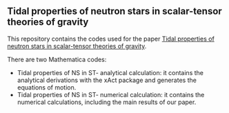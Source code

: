 ## Tidal properties of neutron stars in scalar-tensor theories of gravity
This repository contains the codes used for the paper [Tidal properties of neutron stars in scalar-tensor theories of gravity](https://inspirehep.net/literature/2690202).

There are two Mathematica codes:
- Tidal properties of NS in ST- analytical calculation: it contains the analytical derivations with the xAct package and generates the equations of motion.
- Tidal properties of NS in ST- numerical calculation: it contains the numerical calculations, including the main results of our paper.
